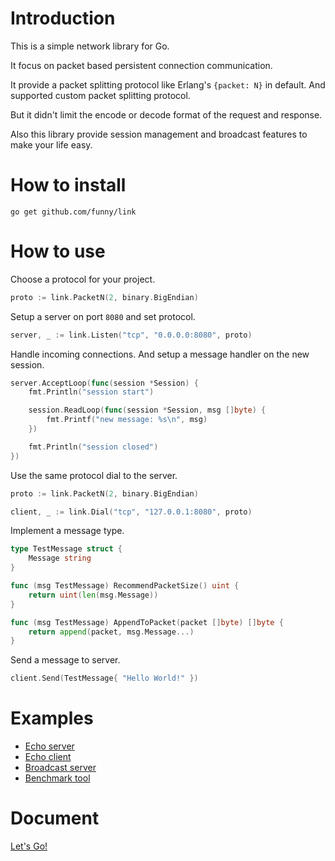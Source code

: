 Introduction
============

This is a simple network library for Go.

It focus on packet based persistent connection communication.

It provide a packet splitting protocol like Erlang's `{packet: N}` in default. And supported custom packet splitting protocol.

But it didn't limit the encode or decode format of the request and response.

Also this library provide session management and broadcast features to make your life easy.

How to install
==============

```
go get github.com/funny/link
```

How to use
===========

Choose a protocol for your project.

```go
proto := link.PacketN(2, binary.BigEndian)
```

Setup a server on port `8080` and set protocol.

```go
server, _ := link.Listen("tcp", "0.0.0.0:8080", proto)
```

Handle incoming connections. And setup a message handler on the new session.

```go
server.AcceptLoop(func(session *Session) {
	fmt.Println("session start")

	session.ReadLoop(func(session *Session, msg []byte) {
		fmt.Printf("new message: %s\n", msg)
	})

	fmt.Println("session closed")
})
```

Use the same protocol dial to the server.

```go
proto := link.PacketN(2, binary.BigEndian)

client, _ := link.Dial("tcp", "127.0.0.1:8080", proto)
```

Implement a message type.

```go
type TestMessage struct {
	Message string
}

func (msg TestMessage) RecommendPacketSize() uint {
	return uint(len(msg.Message))
}

func (msg TestMessage) AppendToPacket(packet []byte) []byte {
	return append(packet, msg.Message...)
}
```

Send a message to server.

```go
client.Send(TestMessage{ "Hello World!" })
```

Examples
========

* [Echo server](https://github.com/funny/link-demo/tree/master/echo_server/main.go)
* [Echo client](https://github.com/funny/link-demo/tree/master/echo_client/main.go)
* [Broadcast server](https://github.com/funny/link-demo/tree/master/broadcast/main.go)
* [Benchmark tool](https://github.com/funny/link-demo/tree/master/benchmark/main.go)

Document
========

[Let's Go!](http://godoc.org/github.com/funny/link)
